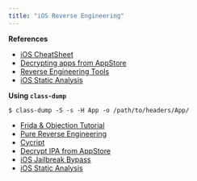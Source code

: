 ```yaml
---
title: "iOS Reverse Engineering"
---
```


**References**

* [iOS CheatSheet](https://owasp.org/www-pdf-archive/OWASPIreland-Limerick-Day_20131031_iOSCheatSheet-OanaCornea.pdf)
* [Decrypting apps from AppStore](https://kov4l3nko.github.io/blog/2016-03-01-decrypting-apps-from-appstore/)
* [Reverse Engineering Tools](https://iphonedevwiki.net/index.php/Reverse_Engineering_Tools)
* [iOS Static Analysis](https://trelis24.github.io/2018/03/27/Pentesting-iOS-Static/)

**Using `class-dump`**

```
$ class-dump -S -s -H App -o /path/to/headers/App/
```

* [Frida & Objection Tutorial](./frida-objection-tutorial)
* [Pure Reverse Engineering](./pure-reverse-engineering)
* [Cycript](./cycript)
* [Decrypt IPA from AppStore](./decrypt-ipa-from-appstore)
* [iOS Jailbreak Bypass](./jailbreak-bypass)
* [iOS Static Analysis](./ios-static-analysis)

